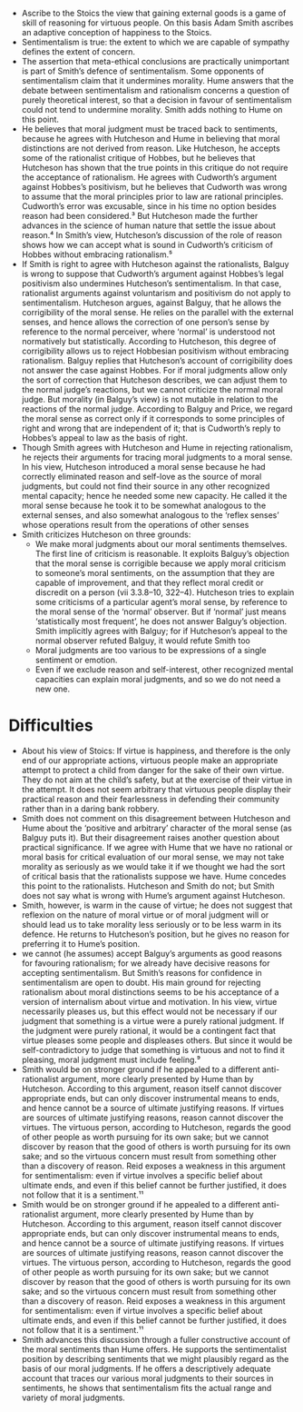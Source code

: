 - Ascribe to the Stoics the view that gaining external goods is a game of skill of reasoning for virtuous people. On this basis Adam Smith ascribes an adaptive conception of happiness to the Stoics.
- Sentimentalism is true: the extent to which we are capable of sympathy defines the extent of concern.
- The assertion that meta-ethical conclusions are practically unimportant is part of Smith’s defence of sentimentalism. Some opponents of sentimentalism claim that it undermines morality. Hume answers that the debate between sentimentalism and rationalism concerns a question of purely theoretical interest, so that a decision in favour of sentimentalism could not tend to undermine morality. Smith adds nothing to Hume on this point.
- He believes that moral judgment must be traced back to sentiments, because he agrees with Hutcheson and Hume in believing that moral distinctions are not derived from reason.
Like Hutcheson, he accepts some of the rationalist critique of Hobbes, but he believes that Hutcheson has shown that the true points in this critique do not require the acceptance of rationalism. He agrees with Cudworth’s argument against Hobbes’s positivism, but he believes that Cudworth was wrong to assume that the moral principles prior to law are rational principles. Cudworth’s error was excusable, since in his time no option besides reason had been considered.³ But Hutcheson made the further advances in the science of human nature that settle the issue about reason.⁴ In Smith’s view, Hutcheson’s discussion of the role of reason shows how we can accept what is sound in Cudworth’s criticism of Hobbes without embracing rationalism.⁵
- If Smith is right to agree with Hutcheson against the rationalists, Balguy is wrong to suppose that Cudworth’s argument against Hobbes’s legal positivism also undermines Hutcheson’s sentimentalism. In that case, rationalist arguments against voluntarism and positivism do not apply to sentimentalism. Hutcheson argues, against Balguy, that he allows the corrigibility of the moral sense. He relies on the parallel with the external senses, and hence allows the correction of one person’s sense by reference to the normal perceiver, where ‘normal’ is understood not normatively but statistically. According to Hutcheson, this degree of corrigibility allows us to reject Hobbesian positivism without embracing rationalism.
Balguy replies that Hutcheson’s account of corrigibility does not answer the case against Hobbes. For if moral judgments allow only the sort of correction that Hutcheson describes, we can adjust them to the normal judge’s reactions, but we cannot criticize the normal moral judge. But morality (in Balguy’s view) is not mutable in relation to the reactions of the normal judge. According to Balguy and Price, we regard the moral sense as correct only if it corresponds to some principles of right and wrong that are independent of it; that is Cudworth’s reply to Hobbes’s appeal to law as the basis of right.
- Though Smith agrees with Hutcheson and Hume in rejecting rationalism, he rejects their arguments for tracing moral judgments to a moral sense. In his view, Hutcheson introduced a moral sense because he had correctly eliminated reason and self-love as the source of moral judgments, but could not find their source in any other recognized mental capacity;
hence he needed some new capacity. He called it the moral sense because he took it to be somewhat analogous to the external senses, and also somewhat analogous to the ‘reflex senses’ whose operations result from the operations of other senses
- Smith criticizes Hutcheson on three grounds:
    - We make moral judgments about our moral sentiments themselves. The first line of criticism is reasonable. It exploits Balguy’s objection that the moral sense is corrigible because we apply moral criticism to someone’s moral sentiments, on the assumption that they are capable of improvement, and that they reflect moral credit or discredit on a person (vii 3.3.8–10, 322–4). Hutcheson tries to explain some criticisms of a particular agent’s moral sense, by reference to the moral sense of the ‘normal’ observer. But if ‘normal’ just means ‘statistically most frequent’, he does not answer Balguy’s objection.
Smith implicitly agrees with Balguy; for if Hutcheson’s appeal to the normal observer refuted Balguy, it would refute Smith too
    - Moral judgments are too various to be expressions of a single sentiment or emotion.
    - Even if we exclude reason and self-interest, other recognized mental capacities can explain moral judgments, and so we do not need a new one.









# Difficulties

- About his view of Stoics: If virtue is happiness, and therefore is the only end of our appropriate actions, virtuous people make an appropriate attempt to protect a child from danger for the sake of their own virtue. They do not aim at the child’s safety, but at the exercise of their virtue in the attempt. It does not seem arbitrary that virtuous people display their practical reason and their fearlessness in defending their community rather than in a daring bank robbery.
- Smith does not comment on this disagreement between Hutcheson and Hume about the ‘positive and arbitrary’ character of the moral sense (as Balguy puts it). But their disagreement raises another question about practical significance. If we agree with Hume that we have no rational or moral basis for critical evaluation of our moral sense, we may not take morality as seriously as we would take it if we thought we had the sort of critical basis that the rationalists suppose we have. Hume concedes this point to the rationalists.
Hutcheson and Smith do not; but Smith does not say what is wrong with Hume’s argument against Hutcheson. 
- Smith, however, is warm in the cause of virtue; he does not suggest that reflexion on the nature of moral virtue or of moral judgment will or should lead us to take morality less seriously or to be less warm in its defence. He returns to Hutcheson’s position, but he gives no reason for preferring it to Hume’s position. 
- we cannot (he assumes) accept Balguy’s arguments as good reasons for favouring rationalism; for we already have decisive reasons for accepting sentimentalism.
But Smith’s reasons for confidence in sentimentalism are open to doubt. His main ground for rejecting rationalism about moral distinctions seems to be his acceptance of a version of internalism about virtue and motivation. In his view, virtue necessarily pleases us, but this effect would not be necessary if our judgment that something is a virtue were a purely rational judgment. If the judgment were purely rational, it would be a contingent fact that virtue pleases some people and displeases others. But since it would be self-contradictory to judge that something is virtuous and not to find it pleasing, moral judgment must include feeling.⁹
- Smith would be on stronger ground if he appealed to a different anti-rationalist argument, more clearly presented by Hume than by Hutcheson. According to this argument, reason itself cannot discover appropriate ends, but can only discover instrumental means to ends, and hence cannot be a source of ultimate justifying reasons. If virtues are sources of ultimate justifying reasons, reason cannot discover the virtues. The virtuous person, according to Hutcheson, regards the good of other people as worth pursuing for its own sake; but we cannot discover by reason that the good of others is worth pursuing for its own sake; and so the virtuous concern must result from something other than a discovery of reason. Reid exposes a weakness in this argument for sentimentalism: even if virtue involves a specific belief about ultimate ends, and even if this belief cannot be further justified, it does not follow that it is a sentiment.¹¹
- Smith would be on stronger ground if he appealed to a different anti-rationalist argument, more clearly presented by Hume than by Hutcheson. According to this argument, reason itself cannot discover appropriate ends, but can only discover instrumental means to ends, and hence cannot be a source of ultimate justifying reasons. If virtues are sources of ultimate justifying reasons, reason cannot discover the virtues. The virtuous person, according to Hutcheson, regards the good of other people as worth pursuing for its own sake; but we cannot discover by reason that the good of others is worth pursuing for its own sake; and so the virtuous concern must result from something other than a discovery of reason. Reid exposes a weakness in this argument for sentimentalism: even if virtue involves a specific belief about ultimate ends, and even if this belief cannot be further justified, it does not follow that it is a sentiment.¹¹
- Smith advances this discussion through a fuller constructive account of the moral sentiments than Hume offers. He supports the sentimentalist position by describing sentiments that we might plausibly regard as the basis of our moral judgments. If he offers a descriptively adequate account that traces our various moral judgments to their sources in sentiments, he shows that sentimentalism fits the actual range and variety of moral judgments. 